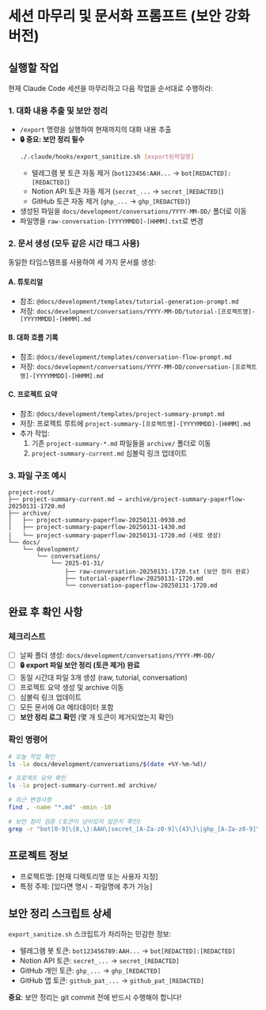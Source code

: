 # 세션 마무리 및 문서화 프롬프트 (보안 강화 버전)

## 실행할 작업

현재 Claude Code 세션을 마무리하고 다음 작업을 순서대로 수행하라:

### 1. 대화 내용 추출 및 보안 정리

- `/export` 명령을 실행하여 현재까지의 대화 내용 추출
- **🔒 중요: 보안 정리 필수**
  ```bash
  ./.claude/hooks/export_sanitize.sh [export된파일명]
  ```
  - 텔레그램 봇 토큰 자동 제거 (`bot123456:AAH...` → `bot[REDACTED]:[REDACTED]`)
  - Notion API 토큰 자동 제거 (`secret_...` → `secret_[REDACTED]`)
  - GitHub 토큰 자동 제거 (`ghp_...` → `ghp_[REDACTED]`)
- 생성된 파일을 `docs/development/conversations/YYYY-MM-DD/` 폴더로 이동
- 파일명을 `raw-conversation-[YYYYMMDD]-[HHMM].txt`로 변경

### 2. 문서 생성 (모두 같은 시간 태그 사용)

동일한 타임스탬프를 사용하여 세 가지 문서를 생성:

#### A. 튜토리얼

- 참조: `@docs/development/templates/tutorial-generation-prompt.md`
- 저장: `docs/development/conversations/YYYY-MM-DD/tutorial-[프로젝트명]-[YYYYMMDD]-[HHMM].md`

#### B. 대화 흐름 기록

- 참조: `@docs/development/templates/conversation-flow-prompt.md`
- 저장: `docs/development/conversations/YYYY-MM-DD/conversation-[프로젝트명]-[YYYYMMDD]-[HHMM].md`

#### C. 프로젝트 요약

- 참조: `@docs/development/templates/project-summary-prompt.md`
- 저장: 프로젝트 루트에 `project-summary-[프로젝트명]-[YYYYMMDD]-[HHMM].md`
- 추가 작업:
    1. 기존 `project-summary-*.md` 파일들을 `archive/` 폴더로 이동
    2. `project-summary-current.md` 심볼릭 링크 업데이트

### 3. 파일 구조 예시

```
project-root/
├── project-summary-current.md → archive/project-summary-paperflow-20250131-1720.md
├── archive/
│   ├── project-summary-paperflow-20250131-0930.md
│   ├── project-summary-paperflow-20250131-1430.md
│   └── project-summary-paperflow-20250131-1720.md (새로 생성)
└── docs/
    └── development/
        └── conversations/
            └── 2025-01-31/
                ├── raw-conversation-20250131-1720.txt (보안 정리 완료)
                ├── tutorial-paperflow-20250131-1720.md
                └── conversation-paperflow-20250131-1720.md
```

## 완료 후 확인 사항

### 체크리스트

- [ ]  날짜 폴더 생성: `docs/development/conversations/YYYY-MM-DD/`
- [ ]  **🔒 export 파일 보안 정리 (토큰 제거) 완료**
- [ ]  동일 시간대 파일 3개 생성 (raw, tutorial, conversation)
- [ ]  프로젝트 요약 생성 및 archive 이동
- [ ]  심볼릭 링크 업데이트
- [ ]  모든 문서에 Git 메타데이터 포함
- [ ]  **보안 정리 로그 확인** (몇 개 토큰이 제거되었는지 확인)

### 확인 명령어

```bash
# 오늘 작업 확인
ls -la docs/development/conversations/$(date +%Y-%m-%d)/

# 프로젝트 요약 확인
ls -la project-summary-current.md archive/

# 최근 변경사항
find . -name "*.md" -mmin -10

# 보안 정리 검증 (토큰이 남아있지 않은지 확인)
grep -r "bot[0-9]\{8,\}:AAH\|secret_[A-Za-z0-9]\{43\}\|ghp_[A-Za-z0-9]\{36\}" docs/development/conversations/$(date +%Y-%m-%d)/ || echo "✅ 보안 정리 완료"
```

## 프로젝트 정보

- 프로젝트명: [현재 디렉토리명 또는 사용자 지정]
- 특정 주제: [있다면 명시 - 파일명에 추가 가능]

## 보안 정리 스크립트 상세

`export_sanitize.sh` 스크립트가 처리하는 민감한 정보:
- 텔레그램 봇 토큰: `bot123456789:AAH...` → `bot[REDACTED]:[REDACTED]`
- Notion API 토큰: `secret_...` → `secret_[REDACTED]`  
- GitHub 개인 토큰: `ghp_...` → `ghp_[REDACTED]`
- GitHub 앱 토큰: `github_pat_...` → `github_pat_[REDACTED]`

**중요**: 보안 정리는 git commit 전에 반드시 수행해야 합니다!